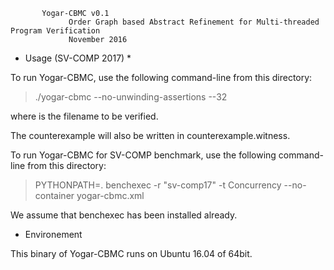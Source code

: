 
           Yogar-CBMC v0.1 
			     Order Graph based Abstract Refinement for Multi-threaded Program Verification 
                 November 2016

* Usage (SV-COMP 2017) *

To run Yogar-CBMC, use the following command-line from this directory:

>./yogar-cbmc --no-unwinding-assertions --32 <inputfile>

where  <inputfile>  is the filename to be verified. 

The counterexample will also be written in counterexample.witness.

To run Yogar-CBMC for SV-COMP benchmark, use the following command-line from this directory:

>PYTHONPATH=. benchexec -r "sv-comp17" -t Concurrency --no-container yogar-cbmc.xml

We assume that benchexec has been installed already.

* Environement

This binary of Yogar-CBMC runs on Ubuntu 16.04 of 64bit.
